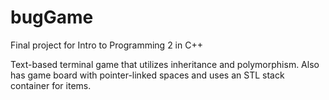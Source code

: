 # bugGame
Final project for Intro to Programming 2 in C++

Text-based terminal game that utilizes inheritance and polymorphism. 
Also has game board with pointer-linked spaces and uses an STL stack container for items.
